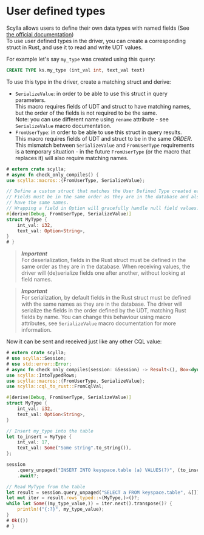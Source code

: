 # User defined types
Scylla allows users to define their own data types with named fields (See [the official documentation](https://opensource.docs.scylladb.com/stable/cql/types.html#user-defined-types))\
To use user defined types in the driver, you can create a corresponding struct in Rust, and use it to read and write UDT values.


For example let's say `my_type` was created using this query:
```sql
CREATE TYPE ks.my_type (int_val int, text_val text)
```

To use this type in the driver, create a matching struct and derive:
- `SerializeValue`: in order to be able to use this struct in query parameters. \
    This macro requires fields of UDT and struct to have matching names, but the order
    of the fields is not required to be the same. \
    Note: you can use different name using `rename` attribute - see `SerializeValue` macro documentation.
- `FromUserType`:  in order to be able to use this struct in query results. \
    This macro requires fields of UDT and struct to be in the same *ORDER*. \
    This mismatch between `SerializeValue` and `FromUserType` requirements is a temporary situation - in the future `FromUserType` (or  the macro that replaces it) will also require matching names.

```rust
# extern crate scylla;
# async fn check_only_compiles() {
use scylla::macros::{FromUserType, SerializeValue};

// Define a custom struct that matches the User Defined Type created earlier.
// Fields must be in the same order as they are in the database and also
// have the same names.
// Wrapping a field in Option will gracefully handle null field values.
#[derive(Debug, FromUserType, SerializeValue)]
struct MyType {
    int_val: i32,
    text_val: Option<String>,
}
# }
```

> ***Important***\
> For deserialization, fields in the Rust struct must be defined in the same order as they are in the database.
> When receiving values, the driver will (de)serialize fields one after another, without looking at field names.

> ***Important***\
> For serialization, by default fields in the Rust struct must be defined with the same names as they are in the database.
> The driver will serialize the fields in the order defined by the UDT, matching Rust fields by name.
> You can change this behaviour using macro attributes, see `SerializeValue` macro documentation for more information.

Now it can be sent and received just like any other CQL value:
```rust
# extern crate scylla;
# use scylla::Session;
# use std::error::Error;
# async fn check_only_compiles(session: &Session) -> Result<(), Box<dyn Error>> {
use scylla::IntoTypedRows;
use scylla::macros::{FromUserType, SerializeValue};
use scylla::cql_to_rust::FromCqlVal;

#[derive(Debug, FromUserType, SerializeValue)]
struct MyType {
    int_val: i32,
    text_val: Option<String>,
}

// Insert my_type into the table
let to_insert = MyType {
    int_val: 17,
    text_val: Some("Some string".to_string()),
};

session
    .query_unpaged("INSERT INTO keyspace.table (a) VALUES(?)", (to_insert,))
    .await?;

// Read MyType from the table
let result = session.query_unpaged("SELECT a FROM keyspace.table", &[]).await?;
let mut iter = result.rows_typed::<(MyType,)>()?;
while let Some((my_type_value,)) = iter.next().transpose()? {
    println!("{:?}", my_type_value);
}
# Ok(())
# }
```